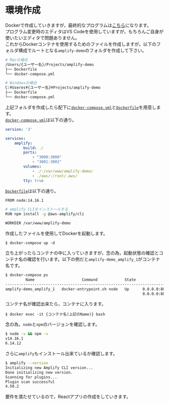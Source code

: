 # 環境作成

Dockerで作成していきますが，最終的なプログラムは[こちら](https://github.com/miracleave-ltd/meet-react-amplify/tree/main/amplify-demo)になります。<br>プログラム変更時のエディタはVS Codeを使用していますが，もちろんご自身が使いたいエディタで問題ありません。<br>これからDockerコンテナを使用するためのファイルを作成しますが，以下のフォルダ構成でルートとなる`amplify-demo`のフォルダを作成して下さい。

```sh
# Macの場合
/Users/{ユーザー名}/Projects/amplify-demo
├── Dockerfile
└── docker-compose.yml

# Windowsの場合
C:¥Useres¥{ユーザー名}¥Projects/amplify-demo
├── Dockerfile
└── docker-compose.yml
```

上記フォルダを作成したら配下に[`docker-compose.yml`](https://github.com/miracleave-ltd/meet-react-amplify/blob/main/amplify-demo/Dockerfile)と[`Dockerfile`](https://github.com/miracleave-ltd/meet-react-amplify/blob/main/amplify-demo/docker-compose.yml)を用意します。<br>[`docker-compose.yml`](https://github.com/miracleave-ltd/meet-react-amplify/blob/main/amplify-demo/Dockerfile)は以下の通り。

```yml
version: '3'

services:
    amplify:
        build: ./
        ports:
            - "3000:3000"
            - "3001:3001"
        volumes:
            - ./:/var/www/amplify-demo/
            - ./aws/:/root/.aws/
        tty: true
```

[`Dockerfile`](https://github.com/miracleave-ltd/meet-react-amplify/blob/main/amplify-demo/docker-compose.yml)は以下の通り。
```sh
FROM node:14.16.1

# amplify CLIをインストールする
RUN npm install -g @aws-amplify/cli

WORKDIR /var/www/amplify-demo
```

作成したファイルを使用してDockerを起動します。

```
$ docker-compose up -d
```

立ち上がったらコンテナの中に入っていきますが，念の為，起動状態の確認とコンテナ名の確認を行います。以下の例だと`amplify-demo_amplify_1`がコンテナ名です。

```sh
$ docker-compose ps
         Name                     Command            State              Ports            
-----------------------------------------------------------------------------------------
amplify-demo_amplify_1   docker-entrypoint.sh node   Up      0.0.0.0:8080->8080/tcp,     
                                                             0.0.0.0:8081->8081/tcp 
```

コンテナ名が確認出来たら，コンテナに入ります。

```
$ docker exec -it {コンテナ名(上記のName)} bash
```

念の為，`node`と`npm`のバージョンを確認します。

```sh
$ node -v && npm -v
v14.16.1
6.14.12
```

さらに`amplify`もインストール出来ているか確認します。

```sh
$ amplify --version
Initializing new Amplify CLI version...
Done initializing new version.
Scanning for plugins...
Plugin scan successful
4.50.2
```

要件を満たせているので，Reactアプリの作成をしていきます。